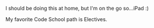 I should be doing this at home, but I'm on the go so...iPad :)

My favorite Code School path is Electives.